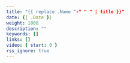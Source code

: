 ```yaml
---
title: "{{ replace .Name "-" " " | title }}"
date: {{ .Date }}
weight: 1000
description: ""
keywords: []
links: []
video: { start: 0 }
rss_ignore: true
---
```


